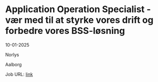 # Application Operation Specialist - vær med til at styrke vores drift og forbedre vores BSS-løsning
10-01-2025

Norlys

Aalborg

Job URL: [link](https://www.job-karriere.dk/Norlys/job/Aalborg-Application-Operation-Specialist-v%C3%A6r-med-til-at-styrke-vores-drift-og-forbedre-vores-BSS-l%C3%B8sning-9000/1158981501/)


